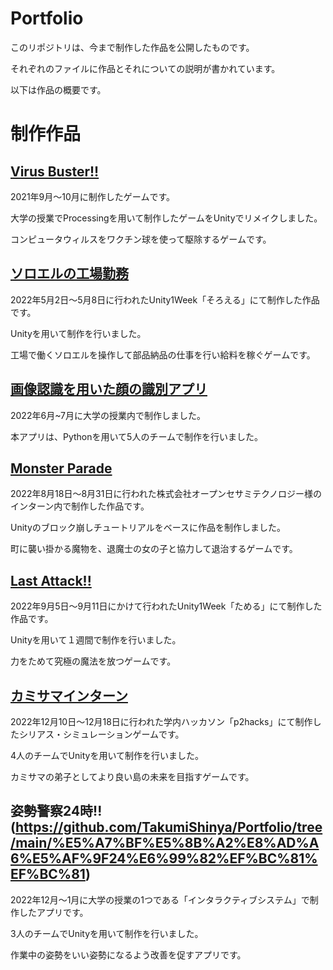# Portfolio
 このリポジトリは、今まで制作した作品を公開したものです。
 
 それぞれのファイルに作品とそれについての説明が書かれています。
 
 以下は作品の概要です。
 
 # 制作作品
 
 ## [Virus Buster!!](https://github.com/TakumiShinya/Portfolio/tree/main/Virus%20Buster(%E5%80%8B%E4%BA%BA%E5%88%B6%E4%BD%9C%E3%82%B2%E3%83%BC%E3%83%A0))
 2021年9月～10月に制作したゲームです。
 
 大学の授業でProcessingを用いて制作したゲームをUnityでリメイクしました。
 
 コンピュータウィルスをワクチン球を使って駆除するゲームです。
 
 ## [ソロエルの工場勤務](https://github.com/TakumiShinya/Portfolio/tree/main/%E3%82%BD%E3%83%AD%E3%82%A8%E3%83%AB%E3%81%AE%E5%B7%A5%E5%A0%B4%E5%8B%A4%E5%8B%99(%E5%80%8B%E4%BA%BA%E5%88%B6%E4%BD%9C%E3%82%B2%E3%83%BC%E3%83%A0))
 2022年5月2日～5月8日に行われたUnity1Week「そろえる」にて制作した作品です。
 
 Unityを用いて制作を行いました。
 
 工場で働くソロエルを操作して部品納品の仕事を行い給料を稼ぐゲームです。
 ## [画像認識を用いた顔の識別アプリ](https://github.com/TakumiShinya/Portfolio/tree/main/%E7%94%BB%E5%83%8F%E8%AA%8D%E8%AD%98%E3%82%92%E7%94%A8%E3%81%84%E3%81%9F%E9%A1%94%E3%81%AE%E8%AD%98%E5%88%A5%E3%82%B7%E3%82%B9%E3%83%86%E3%83%A0(%E3%83%81%E3%83%BC%E3%83%A0%E5%88%B6%E4%BD%9C))
 2022年6月~7月に大学の授業内で制作しました。
 
 本アプリは、Pythonを用いて5人のチームで制作を行いました。
 
 ## [Monster Parade](https://github.com/TakumiShinya/Portfolio/tree/main/Monster%20Parade)
 2022年8月18日～8月31日に行われた株式会社オープンセサミテクノロジー様のインターン内で制作した作品です。
 
 Unityのブロック崩しチュートリアルをベースに作品を制作しました。
 
 町に襲い掛かる魔物を、退魔士の女の子と協力して退治するゲームです。
 ## [Last Attack!!](https://github.com/TakumiShinya/Portfolio/tree/main/Last%20Attack!!)
2022年9月5日～9月11日にかけて行われたUnity1Week「ためる」にて制作した作品です。

Unityを用いて１週間で制作を行いました。

力をためて究極の魔法を放つゲームです。

## [カミサマインターン](https://github.com/TakumiShinya/Portfolio/tree/main/%E3%82%AB%E3%83%9F%E3%82%B5%E3%83%9E%E3%82%A4%E3%83%B3%E3%82%BF%E3%83%BC%E3%83%B3)

2022年12月10日～12月18日に行われた学内ハッカソン「p2hacks」にて制作したシリアス・シミュレーションゲームです。

4人のチームでUnityを用いて制作を行いました。

カミサマの弟子としてより良い島の未来を目指すゲームです。

## 姿勢警察24時!!(https://github.com/TakumiShinya/Portfolio/tree/main/%E5%A7%BF%E5%8B%A2%E8%AD%A6%E5%AF%9F24%E6%99%82%EF%BC%81%EF%BC%81)

2022年12月～1月に大学の授業の1つである「インタラクティブシステム」で制作したアプリです。

3人のチームでUnityを用いて制作を行いました。

作業中の姿勢をいい姿勢になるよう改善を促すアプリです。
